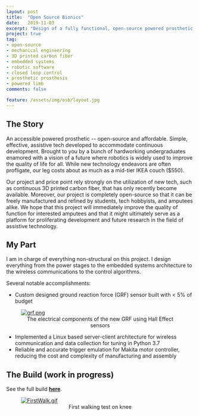 ```yaml
---
layout: post
title:  "Open Source Bionics"
date:   2019-11-03
excerpt: "Design of a fully functional, open-source powered prosthetic knee"
project: true
tag:
- open-source
- mechanical engineering
- 3D printed carbon fiber
- embedded systems
- robotic software
- closed loop control
- prosthetic prosthesis
- powered limb
comments: false

feature: /assets/img/osb/layout.jpg
---
```


## The Story

An accessible powered prosthetic -- open-source and affordable. Simple, effective, assistive tech developed to accommodate continuous development. Brought to you by a bunch of hardworking undergraduates enamored with a vision of a future where robotics is widely used to improve the quality of life for all. While new technology endeavors are often profligate, our leg costs about as much as a mid-tier IKEA couch ($550).

Our project and price point rely strongly on the utilization of new tech, such as continuous 3D printed carbon fiber, that has only recently become available. Moreover, our project is completely open-source so that it can be freely manufactured and refined by students, tech hobbyists, and amputees alike. We hope that this project will immediately improve the quality of function for interested amputees and that it might ultimately serve as a platform for proliferating development and future research in the field of assistive technology.

## My Part

I am in charge of everything non-structural on this project. I design everything from the power stages to the embedded systems architecture to the wireless communications to the control algorithms. 

Several notable accomplishments:
* Custom designed ground reaction force (GRF) sensor built with < 5% of budget

<figure>
	<a href="{{ site.url }}/assets/img/osb/grf.png"><img src="{{ site.url }}/assets/img/osb/grf.png" alt="grf.png"></a>
	<figcaption><center>The electrical components of the new GRF using Hall Effect sensors</center>
    </figcaption>
</figure>

* Implemented a Linux based server-client architecture for wireless communication and data collection for tuning in Python 3.7
* Reliable and accurate trigger emulation for Makita motor controller, reducing the cost and complexity of manufacturing and assembly

## The Build (work in progress)

See the full build <a href="http://hackster.io/jfran"><b>here</b></a>.

<figure>
	<a href="{{ site.url }}/assets/img/osb/firstWalk.gif"><img src="{{ site.url }}/assets/img/osb/firstWalk.gif" alt="FirstWalk.gif"></a>
	<figcaption><center>First walking test on knee</center>
    </figcaption>
</figure>